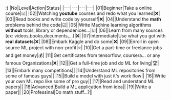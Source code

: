 :)
|No|Level|Action|Status| 
|---|---|---|---|
|01|Beginner|Take a online course|☑|
|02||Watching **youtube** courses and redo  what you learned|❌|
|03||Read books and write code by yourself|❌|
|04||Understand the **math** problems behind the code|☑|
|05||Write Machine learning algorithms **without** tools, library or dependenices...|☑|
|06||Learn from many sources (ex: videos,books,documents,...)|❌|
|07|Intermediate|Use what you got with **real datasets**|❌|
|08||Embark Kaggle and do some|❌|
|09||Enroll in open source ML project with non-profit|⭐|
|10||Get a part-time or freelance jobs and get money|💰|
|11||Get certificates from tensorflow, coursera... or any famous Organizations|❌|
|12|||Get a full-time job and do ML for living|🏆|
|13||Embark many competitions||
|14||Understand ML repositories from some of famous guys||
|15||Build a model with just it's work flow||
|16||Write your own ML repo like some of pro guy||
|17||Read and understand ML papers||
|18|Advanced|Build a ML application from idea||
|19||Write a paper||
|20|Professinal|Do math stuff...?||

